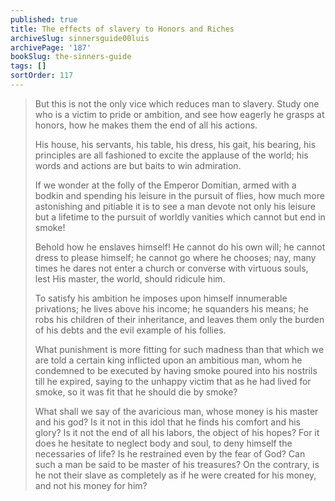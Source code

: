 ```yaml
---
published: true
title: The effects of slavery to Honors and Riches
archiveSlug: sinnersguide00luis
archivePage: '187'
bookSlug: the-sinners-guide
tags: []
sortOrder: 117
---
```


> But this is not the only vice which reduces man to slavery. Study one who is a victim to pride or ambition, and see how eagerly he grasps at honors, how he makes them the end of all his actions.
> 
> His house, his servants, his table, his dress, his gait, his bearing, his principles are all fashioned to excite the applause of the world; his words and actions are but baits to win admiration.
> 
> If we wonder at the folly of the Emperor Domitian, armed with a bodkin and spending his leisure in the pursuit of flies, how much more astonishing and pitiable it is to see a man devote not only his leisure but a lifetime to the pursuit of worldly vanities which cannot but end in smoke!
> 
> Behold how he enslaves himself! He cannot do his own will; he cannot dress to please himself; he cannot go where he chooses; nay, many times he dares not enter a church or converse with virtuous souls, lest His master, the world, should ridicule him.
> 
> To satisfy his ambition he imposes upon himself innumerable privations; he lives above his income; he squanders his means; he robs his children of their inheritance, and leaves them only the burden of his debts and the evil example of his follies.
> 
> What punishment is more fitting for such madness than that which we are told a certain king inflicted upon an ambitious man, whom he condemned to be executed by having smoke poured into his nostrils till he expired, saying to the unhappy victim that as he had lived for smoke, so it was fit that he should die by smoke?
> 
> What shall we say of the avaricious man, whose money is his master and his god? Is it not in this idol that he finds his comfort and his glory? Is it not the end of all his labors, the object of his hopes? For it does he hesitate to neglect body and soul, to deny himself the necessaries of life? Is he restrained even by the fear of God? Can such a man be said to be master of his treasures? On the contrary, is he not their slave as completely as if he were created for his money, and not his money for him?

